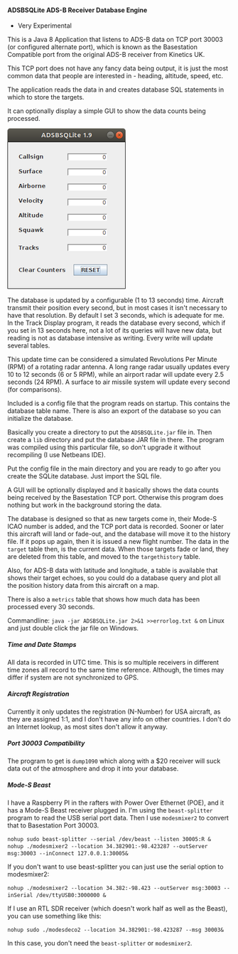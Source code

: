 #### ADSBSQLite ADS-B Receiver Database Engine

* Very Experimental

This is a Java 8 Application that listens to ADS-B data on TCP port 30003 (or configured alternate port), which is known as the Basestation Compatible port from the original ADS-B receiver from Kinetics UK.

This TCP port does not have any fancy data being output, it is just the most common data that people are interested in - heading, altitude, speed, etc.

The application reads the data in and creates database SQL statements in which to store the targets.

It can optionally display a simple GUI to show the data counts being processed.

![My image](https://raw.githubusercontent.com/srsampson/ADSBSQLite/master/adsbsqlite.png)

The database is updated by a configurable (1 to 13 seconds) time. Aircraft transmit their position every second, but in most cases it isn't necessary to have that resolution. By default I set 3 seconds, which is adequate for me. In the Track Display program, it reads the database every second, which if you set in 13 seconds here, not a lot of its queries will have new data, but reading is not as database intensive as writing. Every write will update several tables.

This update time can be considered a simulated Revolutions Per Minute (RPM) of a rotating radar antenna. A long range radar usually updates every 10 to 12 seconds (6 or 5 RPM), while an airport radar will update every 2.5 seconds (24 RPM). A surface to air missile system will update every second (for comparisons).

Included is a config file that the program reads on startup. This contains the database table name. There is also an export of the database so you can initialize the database.

Basically you create a directory to put the ```ADSBSQLite.jar``` file in. Then create a ```lib``` directory and put the database JAR file in there. The program was compiled using this particular file, so don't upgrade it without recompiling (I use Netbeans IDE).

Put the config file in the main directory and you are ready to go after you create the SQLite database. Just import the SQL file.

A GUI will be optionally displayed and it basically shows the data counts being received by the Basestation TCP port. Otherwise this program does nothing but work in the background storing the data.

The database is designed so that as new targets come in, their Mode-S ICAO number is added, and the TCP port data is recorded. Sooner or later this aircraft will land or fade-out, and the database will move it to the history file. If it pops up again, then it is issued a new flight number. The data in the ```target``` table then, is the current data. When those targets fade or land, they are deleted from this table, and moved to the ```targethistory``` table.

Also, for ADS-B data with latitude and longitude, a table is available that shows their target echoes, so you could do a database query and plot all the position history data from this aircraft on a map.

There is also a ```metrics``` table that shows how much data has been processed every 30 seconds.

Commandline: ```java -jar ADSBSQLite.jar 2>&1 >>errorlog.txt &``` on Linux and just double click the jar file on Windows.

##### Time and Date Stamps
All data is recorded in UTC time. This is so multiple receivers in different time zones all record to the same time reference. Although, the times may differ if system are not synchronized to GPS.

##### Aircraft Registration
Currently it only updates the registration (N-Number) for USA aircraft, as they are assigned 1:1, and I don't have any info on other countries. I don't do an Internet lookup, as most sites don't allow it anyway.

##### Port 30003 Compatibility
The program to get is ```dump1090``` which along with a $20 receiver will suck data out of the atmosphere and drop it into your database.

##### Mode-S Beast
I have a Raspberry PI in the rafters with Power Over Ethernet (POE), and it has a Mode-S Beast receiver plugged in. I'm using the ```beast-splitter``` program to read the USB serial port data. Then I use ```modesmixer2``` to convert that to Basestation Port 30003.
```
nohup sudo beast-splitter --serial /dev/beast --listen 30005:R &
nohup ./modesmixer2 --location 34.382901:-98.423287 --outServer msg:30003 --inConnect 127.0.0.1:30005&
```
If you don't want to use beast-splitter you can just use the serial option to modesmixer2:
```
nohup ./modesmixer2 --location 34.382:-98.423 --outServer msg:30003 --inSerial /dev/ttyUSB0:3000000 &
```
If I use an RTL SDR receiver (which doesn't work half as well as the Beast), you can use something like this:
```
nohup sudo ./modesdeco2 --location 34.382901:-98.423287 --msg 30003&
```
In this case, you don't need the ```beast-splitter``` or ```modesmixer2```.
